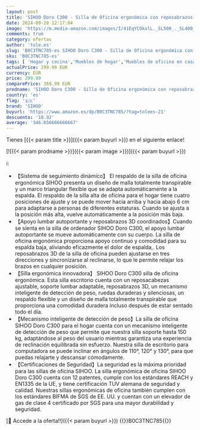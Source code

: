 ```yaml
---
layout: post
title: 'SIHOO Doro C300 - Silla de Oficina ergonómica con reposabrazos Ultra Suaves en 3D  Soporte Lumbar dinámico para Silla de Oficina en casa  Respaldo Ajustable para Silla de Escritorio  Blanco .'
date: 2024-09-28 12:17:04
image: 'https://m.media-amazon.com/images/I/41EqYCOkvlL._SL500_._SL400_.jpg'
comments: true
category: ofertas
author: 'tole.es'
slug: 'B0C3TNC785-es SIHOO Doro C300 - Silla de Oficina ergonómica con...'
sku: 'B0C3TNC785-es'
tags: [ 'Hogar y cocina','Muebles de hogar','Muebles de oficina en casa','Sillas de escritorio de oficina','Sillas y sofás de oficina','de','oficina','sihoo','silla','🇪🇸', ]
actualPrice: 299.99 EUR
currency: EUR
price: 299.99
comparePrice: 369.99 EUR
prodname: 'SIHOO Doro C300 - Silla de Oficina ergonómica con reposabrazos Ultra Suaves en 3D  Soporte Lumbar dinámico para Silla de Oficina en casa  Respaldo Ajustable para Silla de Escritorio  Blanco .'
country: 'es'
flag: '🇪🇸'
brand: 'SIHOO'
buyurl: 'https://www.amazon.es/dp/B0C3TNC785/?tag=tolees-21'
descuento: '18.92'
average: '346.656666666667'
---
```


Tienes [{{< param title >}}]({{< param buyurl >}}) en el siguiente enlace!

[![{{< param prodname >}}]({{< param image >}})]({{< param buyurl >}})

ℹ️:

- 【Sistema de seguimiento dinámico】 El respaldo de la silla de oficina ergonómica SIHOO presenta un diseño de malla totalmente transpirable y un marco triangular flexible que se adapta automáticamente a la espalda. El respaldo de la silla alta de oficina para el hogar tiene cuatro posiciones de ajuste y se puede mover hacia arriba y hacia abajo 6 cm para adaptarse a personas de diferentes estaturas. Cuando se ajusta a la posición más alta, vuelve automáticamente a la posición más baja.
- 【Apoyo lumbar autoportante y reposabrazos 3D coordinados】Cuando se sienta en la silla de ordenador SIHOO Doro C300, el apoyo lumbar autoportante se mueve automáticamente con su cuerpo. La silla de oficina ergonómica proporciona apoyo continuo y comodidad para su espalda baja, aliviando eficazmente el dolor de espalda,. Los reposabrazos 3D de la silla de oficina pueden ajustarse en tres direcciones y sincronizarse al reclinarse, lo que le permite relajar los brazos en cualquier posición.
- 【Silla ergonómica innovadora】 SIHOO Doro C300 silla de oficina ergonómica. Esta silla escritorio cuenta con un reposacabezas ajustable, soporte lumbar adaptable, reposabrazos 3D, un mecanismo inteligente de detección de peso, ruedas duraderas y silenciosas, un respaldo flexible y un diseño de malla totalmente transpirable que proporciona una comodidad duradera incluso después de estar sentado todo el día.
- 【Mecanismo inteligente de detección de peso】La silla de oficina SIHOO Doro C300 para el hogar cuenta con un mecanismo inteligente de detección de peso que permite que nuestra silla soporte hasta 150 kg, adaptándose al peso del usuario mientras garantiza una experiencia de reclinación equilibrada sin esfuerzo. Nuestra silla de escritorio para computadora se puede inclinar en ángulos de 110°, 120° y 130°, para que puedas relajarte y descansar cómodamente.
- 【Certificaciones de Seguridad】La seguridad es la máxima prioridad para las sillas de oficina SIHOO. La silla ergonómica de oficina SIHOO Doro C300 cuenta con 12 patentes, cumple con los estándares REACH y EN1335 de la UE, y tiene certificación TUV alemana de seguridad y calidad. Nuestras sillas ergonómicas de oficina también cumplen con los estándares BIFMA de SGS de EE. UU. y cuentan con un elevador de gas de clase 4 certificado por SGS para una mayor durabilidad y seguridad.

[🛒 Accede a la oferta!!]({{< param buyurl >}})
{{<world>}}B0C3TNC785{{</world>}}
